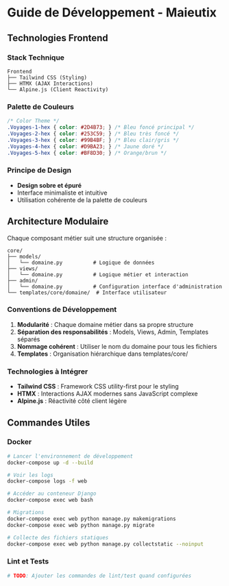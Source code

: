 # Guide de Développement - Maieutix

## Technologies Frontend

### Stack Technique
```
Frontend
├── Tailwind CSS (Styling)
├── HTMX (AJAX Interactions)
└── Alpine.js (Client Reactivity)
```

### Palette de Couleurs
```css
/* Color Theme */
.Voyages-1-hex { color: #2D4B73; } /* Bleu foncé principal */
.Voyages-2-hex { color: #253C59; } /* Bleu très foncé */
.Voyages-3-hex { color: #99B4BF; } /* Bleu clair/gris */
.Voyages-4-hex { color: #D9BA23; } /* Jaune doré */
.Voyages-5-hex { color: #BF8D30; } /* Orange/brun */
```

### Principe de Design
- **Design sobre et épuré**
- Interface minimaliste et intuitive
- Utilisation cohérente de la palette de couleurs

## Architecture Modulaire

Chaque composant métier suit une structure organisée :

```
core/
├── models/
│   └── domaine.py          # Logique de données
├── views/
│   └── domaine.py          # Logique métier et interaction
├── admin/
│   └── domaine.py          # Configuration interface d'administration
└── templates/core/domaine/  # Interface utilisateur
```

### Conventions de Développement

1. **Modularité** : Chaque domaine métier dans sa propre structure
2. **Séparation des responsabilités** : Models, Views, Admin, Templates séparés
3. **Nommage cohérent** : Utiliser le nom du domaine pour tous les fichiers
4. **Templates** : Organisation hiérarchique dans templates/core/

### Technologies à Intégrer

- **Tailwind CSS** : Framework CSS utility-first pour le styling
- **HTMX** : Interactions AJAX modernes sans JavaScript complexe
- **Alpine.js** : Réactivité côté client légère

## Commandes Utiles

### Docker
```bash
# Lancer l'environnement de développement
docker-compose up -d --build

# Voir les logs
docker-compose logs -f web

# Accéder au conteneur Django
docker-compose exec web bash

# Migrations
docker-compose exec web python manage.py makemigrations
docker-compose exec web python manage.py migrate

# Collecte des fichiers statiques
docker-compose exec web python manage.py collectstatic --noinput
```

### Lint et Tests
```bash
# TODO: Ajouter les commandes de lint/test quand configurées
```